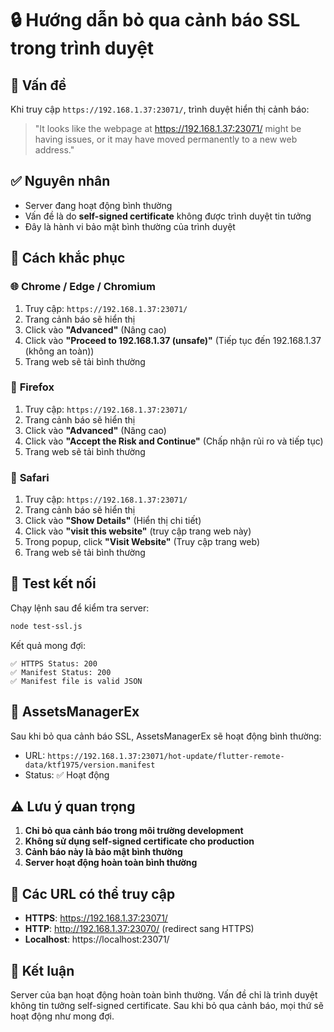 # 🔒 Hướng dẫn bỏ qua cảnh báo SSL trong trình duyệt

## 🚨 Vấn đề
Khi truy cập `https://192.168.1.37:23071/`, trình duyệt hiển thị cảnh báo:
> "It looks like the webpage at https://192.168.1.37:23071/ might be having issues, or it may have moved permanently to a new web address."

## ✅ Nguyên nhân
- Server đang hoạt động bình thường
- Vấn đề là do **self-signed certificate** không được trình duyệt tin tưởng
- Đây là hành vi bảo mật bình thường của trình duyệt

## 🔧 Cách khắc phục

### 🌐 **Chrome / Edge / Chromium**

1. Truy cập: `https://192.168.1.37:23071/`
2. Trang cảnh báo sẽ hiển thị
3. Click vào **"Advanced"** (Nâng cao)
4. Click vào **"Proceed to 192.168.1.37 (unsafe)"** (Tiếp tục đến 192.168.1.37 (không an toàn))
5. Trang web sẽ tải bình thường

### 🦊 **Firefox**

1. Truy cập: `https://192.168.1.37:23071/`
2. Trang cảnh báo sẽ hiển thị
3. Click vào **"Advanced"** (Nâng cao)
4. Click vào **"Accept the Risk and Continue"** (Chấp nhận rủi ro và tiếp tục)
5. Trang web sẽ tải bình thường

### 🍎 **Safari**

1. Truy cập: `https://192.168.1.37:23071/`
2. Trang cảnh báo sẽ hiển thị
3. Click vào **"Show Details"** (Hiển thị chi tiết)
4. Click vào **"visit this website"** (truy cập trang web này)
5. Trong popup, click **"Visit Website"** (Truy cập trang web)
6. Trang web sẽ tải bình thường

## 🧪 Test kết nối

Chạy lệnh sau để kiểm tra server:
```bash
node test-ssl.js
```

Kết quả mong đợi:
```
✅ HTTPS Status: 200
✅ Manifest Status: 200
✅ Manifest file is valid JSON
```

## 📱 **AssetsManagerEx**

Sau khi bỏ qua cảnh báo SSL, AssetsManagerEx sẽ hoạt động bình thường:
- URL: `https://192.168.1.37:23071/hot-update/flutter-remote-data/ktf1975/version.manifest`
- Status: ✅ Hoạt động

## ⚠️ Lưu ý quan trọng

1. **Chỉ bỏ qua cảnh báo trong môi trường development**
2. **Không sử dụng self-signed certificate cho production**
3. **Cảnh báo này là bảo mật bình thường**
4. **Server hoạt động hoàn toàn bình thường**

## 🔄 Các URL có thể truy cập

- **HTTPS**: https://192.168.1.37:23071/
- **HTTP**: http://192.168.1.37:23070/ (redirect sang HTTPS)
- **Localhost**: https://localhost:23071/

## 🎯 Kết luận

Server của bạn hoạt động hoàn toàn bình thường. Vấn đề chỉ là trình duyệt không tin tưởng self-signed certificate. Sau khi bỏ qua cảnh báo, mọi thứ sẽ hoạt động như mong đợi. 